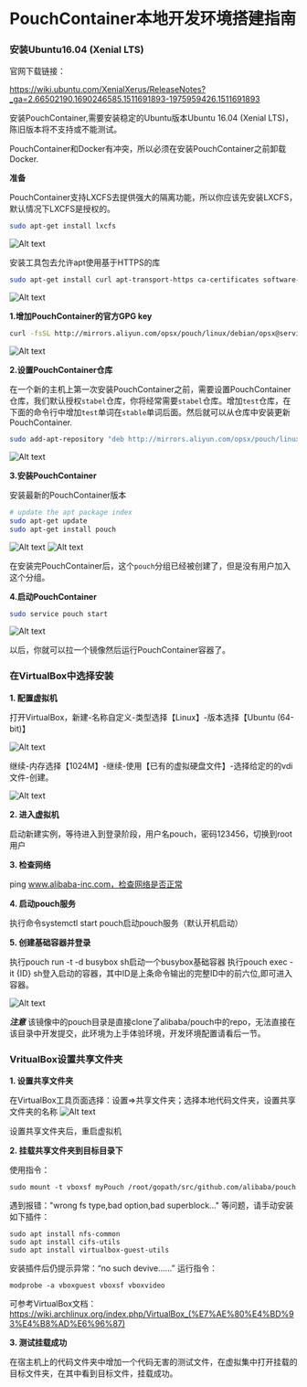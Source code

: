 # PouchContainer本地开发环境搭建指南
### 安装Ubuntu16.04 (Xenial LTS)
官网下载链接：

https://wiki.ubuntu.com/XenialXerus/ReleaseNotes?_ga=2.66502190.1690246585.1511691893-1975959426.1511691893

安装PouchContainer,需要安装稳定的Ubuntu版本Ubuntu 16.04 (Xenial LTS)，陈旧版本将不支持或不能测试。

PouchContainer和Docker有冲突，所以必须在安装PouchContainer之前卸载Docker.

**准备**

PouchContainer支持LXCFS去提供强大的隔离功能，所以你应该先安装LXCFS，默认情况下LXCFS是授权的。

``` bash
sudo apt-get install lxcfs
```
![Alt text](https://github.com/ProgrammingK/blog/blob/master/image/1.png)

安装工具包去允许apt使用基于HTTPS的库


``` bash
sudo apt-get install curl apt-transport-https ca-certificates software-properties-common
```
![Alt text](https://github.com/ProgrammingK/blog/blob/master/image/2.png)

**1.增加PouchContainer的官方GPG key**

``` bash
curl -fsSL http://mirrors.aliyun.com/opsx/pouch/linux/debian/opsx@service.alibaba.com.gpg.key | sudo apt-key add -
```
![Alt text](https://github.com/ProgrammingK/blog/blob/master/image/3.png)

**2.设置PouchContainer仓库**

在一个新的主机上第一次安装PouchContainer之前，需要设置PouchContainer仓库，我们默认授权`stabel`仓库，你将经常需要`stabel`仓库。增加`test`仓库，在下面的命令行中增加`test`单词在`stable`单词后面。然后就可以从仓库中安装更新PouchContainer.

``` bash
sudo add-apt-repository "deb http://mirrors.aliyun.com/opsx/pouch/linux/debian/ pouch stable"
```
![Alt text](https://github.com/ProgrammingK/blog/blob/master/image/4.png)

**3.安装PouchContainer**

安装最新的PouchContainer版本

``` bash
# update the apt package index
sudo apt-get update
sudo apt-get install pouch
```
![Alt text](https://github.com/ProgrammingK/blog/blob/master/image/5.png)
![Alt text](https://github.com/ProgrammingK/blog/blob/master/image/6.png)

在安装完PouchContainer后，这个`pouch`分组已经被创建了，但是没有用户加入这个分组。

**4.启动PouchContainer**

``` bash
sudo service pouch start
```
![Alt text](https://github.com/ProgrammingK/blog/blob/master/image/7.png)

以后，你就可以拉一个镜像然后运行PouchContainer容器了。


### 在VirtualBox中选择安装
**1. 配置虚拟机**

打开VirtualBox，新建-名称自定义-类型选择【Linux】-版本选择【Ubuntu (64-bit)】

![Alt text](https://github.com/ProgrammingK/blog/blob/master/image/20180723224944.png)

继续-内存选择【1024M】-继续-使用【已有的虚拟硬盘文件】-选择给定的的vdi文件-创建。

![Alt text](https://github.com/ProgrammingK/blog/blob/master/image/20180723225219.png)

**2. 进入虚拟机**

启动新建实例，等待进入到登录阶段，用户名pouch，密码123456，切换到root用户

**3. 检查网络**

ping www.alibaba-inc.com，检查网络是否正常

**4. 启动pouch服务**

执行命令systemctl start pouch启动pouch服务（默认开机启动）

**5. 创建基础容器并登录**

执行pouch run -t -d busybox sh启动一个busybox基础容器
执行pouch exec -it {ID} sh登入启动的容器，其中ID是上条命令输出的完整ID中的前六位,即可进入容器。

![Alt text](https://github.com/ProgrammingK/blog/blob/master/image/20180723225507.png)

***注意*** 
该镜像中的pouch目录是直接clone了alibaba/pouch中的repo，无法直接在该目录中开发提交，此环境为上手体验环境，开发环境配置请看后一节。

### VritualBox设置共享文件夹

**1. 设置共享文件夹**

在VirtualBox工具页面选择：设置=>共享文件夹；选择本地代码文件夹，设置共享文件夹的名称
![Alt text](https://github.com/ProgrammingK/blog/blob/master/image/20180723214620.png)

设置共享文件夹后，重启虚拟机

**2. 挂载共享文件夹到目标目录下**

使用指令：
```shell
sudo mount -t vboxsf myPouch /root/gopath/src/github.com/alibaba/pouch
```
遇到报错："wrong fs type,bad option,bad superblock..." 等问题，请手动安装如下插件：
```shell
sudo apt install nfs-common
sudo apt install cifs-utils
sudo apt install virtualbox-guest-utils
```

安装插件后仍提示异常：“no such devive......” 运行指令：
```shell
modprobe -a vboxguest vboxsf vboxvideo
```
可参考VirtualBox文档：https://wiki.archlinux.org/index.php/VirtualBox_(%E7%AE%80%E4%BD%93%E4%B8%AD%E6%96%87)

**3. 测试挂载成功**

在宿主机上的代码文件夹中增加一个代码无害的测试文件，在虚拟集中打开挂载的目标文件夹，在其中看到目标文件，挂载成功。